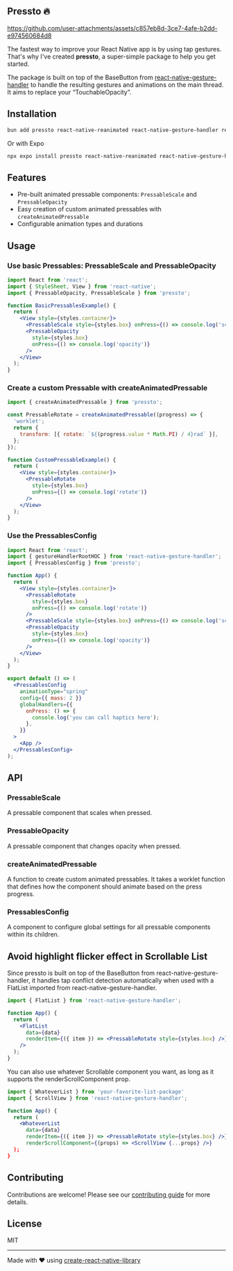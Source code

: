 ## Pressto 🔥

https://github.com/user-attachments/assets/c857eb8d-3ce7-4afe-b2dd-e974560684d8

The fastest way to improve your React Native app is by using tap gestures.
That's why I've created **pressto**, a super-simple package to help you get started.

The package is built on top of the BaseButton from [react-native-gesture-handler](https://docs.swmansion.com/react-native-gesture-handler/) to handle the resulting gestures and animations on the main thread. It aims to replace your “TouchableOpacity”.

## Installation

```sh
bun add pressto react-native-reanimated react-native-gesture-handler react-native-worklets
```

Or with Expo

```sh
npx expo install pressto react-native-reanimated react-native-gesture-handler react-native-worklets
```

## Features

- Pre-built animated pressable components: `PressableScale` and `PressableOpacity`
- Easy creation of custom animated pressables with `createAnimatedPressable`
- Configurable animation types and durations

## Usage

### Use basic Pressables: PressableScale and PressableOpacity

```jsx
import React from 'react';
import { StyleSheet, View } from 'react-native';
import { PressableOpacity, PressableScale } from 'pressto';

function BasicPressablesExample() {
  return (
    <View style={styles.container}>
      <PressableScale style={styles.box} onPress={() => console.log('scale')} />
      <PressableOpacity
        style={styles.box}
        onPress={() => console.log('opacity')}
      />
    </View>
  );
}
```

### Create a custom Pressable with createAnimatedPressable

```jsx
import { createAnimatedPressable } from 'pressto';

const PressableRotate = createAnimatedPressable((progress) => {
  'worklet';
  return {
    transform: [{ rotate: `${(progress.value * Math.PI) / 4}rad` }],
  };
});

function CustomPressableExample() {
  return (
    <View style={styles.container}>
      <PressableRotate
        style={styles.box}
        onPress={() => console.log('rotate')}
      />
    </View>
  );
}
```

### Use the PressablesConfig

```jsx
import React from 'react';
import { gestureHandlerRootHOC } from 'react-native-gesture-handler';
import { PressablesConfig } from 'pressto';

function App() {
  return (
    <View style={styles.container}>
      <PressableRotate
        style={styles.box}
        onPress={() => console.log('rotate')}
      />
      <PressableScale style={styles.box} onPress={() => console.log('scale')} />
      <PressableOpacity
        style={styles.box}
        onPress={() => console.log('opacity')}
      />
    </View>
  );
}

export default () => (
  <PressablesConfig
    animationType="spring"
    config={{ mass: 2 }}
    globalHandlers={{
      onPress: () => {
        console.log('you can call haptics here');
      },
    }}
  >
    <App />
  </PressablesConfig>
);
```

## API

### PressableScale

A pressable component that scales when pressed.

### PressableOpacity

A pressable component that changes opacity when pressed.

### createAnimatedPressable

A function to create custom animated pressables. It takes a worklet function that defines how the component should animate based on the press progress.

### PressablesConfig

A component to configure global settings for all pressable components within its children.

## Avoid highlight flicker effect in Scrollable List

Since pressto is built on top of the BaseButton from react-native-gesture-handler, it handles tap conflict detection automatically when used with a FlatList imported from react-native-gesture-handler.

```jsx
import { FlatList } from 'react-native-gesture-handler';

function App() {
  return (
    <FlatList
      data={data}
      renderItem={({ item }) => <PressableRotate style={styles.box} />}
    />
  );
}
```

You can also use whatever Scrollable component you want, as long as it supports the renderScrollComponent prop.

```jsx
import { WhateverList } from 'your-favorite-list-package'
import { ScrollView } from 'react-native-gesture-handler';

function App() {
  return (
    <WhateverList
      data={data}
      renderItem={({ item }) => <PressableRotate style={styles.box} />}
      renderScrollComponent={(props) => <ScrollView {...props} />}
  );
}
```

## Contributing

Contributions are welcome! Please see our [contributing guide](CONTRIBUTING.md) for more details.

## License

MIT

---

Made with ❤️ using [create-react-native-library](https://github.com/callstack/react-native-builder-bob)
